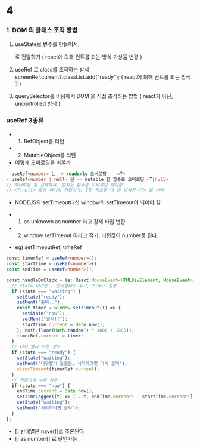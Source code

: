 # 4

### 1. DOM 의 클래스 조작 방법

1. useState로 변수를 만들어서, <div class={state}/> 로 전달하기
   ( react에 의해 컨트롤 되는 방식 가상둠 변경 )

2. useRef 로 class를 조작하는 방식
   screenRef.current?.classList.add("ready");
   ( react에 의해 컨트롤 되는 방식 ? )

3. querySelector를 이용해서 DOM 을 직접 조작하는 방법
   ( react가 아닌, uncontrolled 방식 )

### useRef 3종류

- 1. RefObject를 리턴
- 2. MutableObject를 리턴
- 어떻게 오버로딩을 바꿀까

```ts
- useRef<number> 는 -> readonly 오버로딩    <T>
- useRef<number | null> 은 -> mutable 한 함수로 오버로딩 <T|null>
// 제너릭을 잘 선택해서, 원하는 함수를 오버로딩 해야함
// <T|null> 또한 하나의 타입이다. T만 적으면 더 큰 범위의 <T> 을 선택
```

- NODEJS의 setTimeout대신 window의 setTimeout이 되어야 함
- 1. as unknown as number 라고 강제 타입 변환
- 2. window.setTimeout 이라고 적기, 리턴값이 number로 된다.

- eg) setTimeoutRef, timeRef

```ts
const timerRef = useRef<number>();
const startTime = useRef<number>();
const endTime = useRef<number>();

const handleOnClick = (e: React.MouseEvent<HTMLDivElement, MouseEvent>) => {
  // state 대기중 - 준비상태로 두고, timer 설정
  if (state === "waiting") {
    setState("ready");
    setMent("준비..");
    const timer = window.setTimeout(() => {
      setState("now");
      setMent("클릭!!");
      startTime.current = Date.now();
    }, Math.floor(Math.random() * 1000 + 1000));
    timerRef.current = timer;
  }
  // 너무 빨리 누른 경우
  if (state === "ready") {
    setState("waiting");
    setMent("너무빨리 눌렀음, 시작하려면 다시 클릭");
    clearTimeout(timerRef.current);
  }
  // 적절하게 누른 경우
  if (state === "now") {
    endTime.current = Date.now();
    setTimeLogger((t) => [...t, endTime.current! - startTime.current!]);
    setState("waiting");
    setMent("시작하려면 클릭");
  }
};
```

- [] 빈배열은 naver[]로 추론된다.
- [] as number[] 로 단언가능
